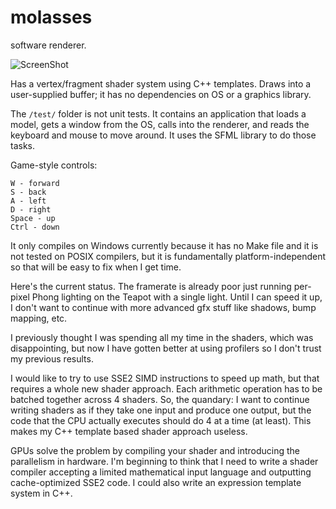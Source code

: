 molasses
========

software renderer.

![ScreenShot](https://raw.github.com/jpreiss/molasses/master/molasses.png)

Has a vertex/fragment shader system using C++ templates.
Draws into a user-supplied buffer; it has no dependencies on OS or a graphics library.

The `/test/` folder is not unit tests.  It contains an application that loads a model, gets a window from the OS, calls into the renderer, and reads the keyboard and mouse to move around.  It uses the SFML library to do those tasks.

Game-style controls:

    W - forward
    S - back
    A - left
    D - right
    Space - up
    Ctrl - down

It only compiles on Windows currently because it has no Make file and it is not tested on POSIX compilers, but it is fundamentally platform-independent so that will be easy to fix when I get time.

Here's the current status.
The framerate is already poor just running per-pixel Phong lighting on the Teapot with a single light.
Until I can speed it up, I don't want to continue with more advanced gfx stuff like shadows, bump mapping, etc.

I previously thought I was spending all my time in the shaders, which was disappointing, but now I have gotten better at using profilers so I don't trust my previous results.

I would like to try to use SSE2 SIMD instructions to speed up math, but that requires a whole new shader approach.
Each arithmetic operation has to be batched together across 4 shaders.
So, the quandary:  I want to continue writing shaders as if they take one input and produce one output,
but the code that the CPU actually executes should do 4 at a time (at least).
This makes my C++ template based shader approach useless.

GPUs solve the problem by compiling your shader and introducing the parallelism in hardware.
I'm beginning to think that I need to write a shader compiler
accepting a limited mathematical input language and outputting cache-optimized SSE2 code.
I could also write an expression template system in C++.
